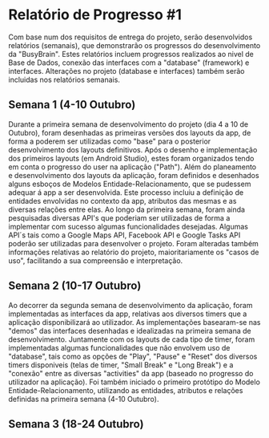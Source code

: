 # Relatório de Progresso #1

Com base num dos requisitos de entrega do projeto, serão desenvolvidos relatórios (semanais), que demonstrarão os progressos do desenvolvimento da "BusyBrain". Estes relatórios incluem progressos realizados ao nivel de Base de Dados, conexão das interfaces com a "database" (framework) e interfaces. Alterações no projeto (database e interfaces) também serão incluidas nos relatórios semanais.

## Semana 1 (4-10 Outubro)

Durante a primeira semana de desenvolvimento do projeto (dia 4 a 10 de Outubro), foram desenhadas as primeiras versões dos layouts da app, de forma a poderem ser utilizadas como "base" para o posterior desenvolvimento dos layouts definitivos. Após o desenho e implementação dos primeiros layouts (em Android Studio), estes foram organizados tendo em conta o progresso do user na aplicação ("Path"). 
Além do planeamento e desenvolvimento dos layouts da aplicação, foram definidos e desenhados alguns esboços de Modelos Entidade-Relacionamento, que se pudessem adequar á app a ser desenvolvida. Este processo incluiu a definição de entidades envolvidas no contexto da app, atributos das mesmas e as diversas relações entre elas. 
Ao longo da primeira semana, foram ainda pesquisadas diversas API's que poderiam ser utilizadas de forma a implementar com sucesso algumas funcionalidades desejadas. Algumas API´s tais como a Google Maps API, Facebook API e Google Tasks API poderão ser utilizadas para desenvolver o projeto. 
Foram alteradas também informações relativas ao relatório do projeto, maioritariamente os "casos de uso", facilitando a sua compreensão e interpretação. 

## Semana 2 (10-17 Outubro)

Ao decorrer da segunda semana de desenvolvimento da aplicação, foram implementadas as interfaces da app, relativas aos diversos timers que a aplicação disponibilizará ao utilizador. As implementações basearam-se nas "demos" das interfaces desenhadas e idealizadas na primeira semana de desenvolvimento. Juntamente com os layouts de cada tipo de timer, foram implementadas algumas funcionalidades que não envolvem uso de "database", tais como as opções de "Play", "Pause" e "Reset" dos diversos timers disponiveis (telas de timer, "Small Break" e "Long Break") e a "conexão" entre as diversas "activities" da app (baseado no progresso do utilizador na aplicação). 
Foi também iniciado o primeiro protótipo do Modelo Entidade-Relacionamento, utilizando as entidades, atributos e relações definidas na primeira semana (4-10 Outubro).

## Semana 3 (18-24 Outubro)




